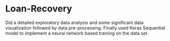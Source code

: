 # Loan-Recovery
Did a detailed exploratory data analysis and some significant data visualization followed by data pre-processing. Finally used Keras Sequential model to implement a neural network based training on the data set.
